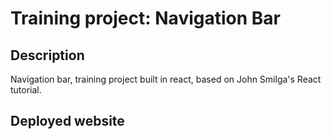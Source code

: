 # Training project: Navigation Bar

## Description

Navigation bar, training project built in react, based on John Smilga's React tutorial.

## Deployed website
